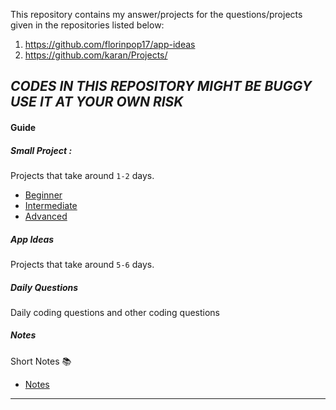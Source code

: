 This repository contains my answer/projects for the questions/projects given in the repositories listed below:

1. https://github.com/florinpop17/app-ideas
2. https://github.com/karan/Projects/

*CODES IN THIS REPOSITORY MIGHT BE BUGGY USE IT AT YOUR OWN RISK*
---

#### Guide

##### Small Project :
Projects that take around `1-2` days.

- [Beginner](1-Beginner)
- [Intermediate](2-Intermediate)
- [Advanced]()

##### App Ideas 
Projects that take around `5-6` days.

##### Daily Questions
Daily coding questions and other coding questions 

##### Notes 
Short Notes :books:

- [Notes](Notes)

---
